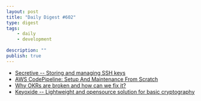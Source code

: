 ```yaml
---
layout: post
title: "Daily Digest #602"
type: digest
tags: 
    - daily
    - development
    
description: ""
publish: true
---
```


- [Secretive -- Storing and managing SSH keys](https://github.com/maxgoedjen/secretive)
- [AWS CodePipeline: Setup And Maintenance From Scratch](https://hackernoon.com/aws-codepipeline-setup-and-maintenance-from-scratch-gz2x3uvt)
- [Why OKRs are broken and how can we fix it?](https://medium.com/@trials_eng_manager/why-okrs-are-broken-and-how-can-we-fix-it-6f736bd74516)
- [Keyoxide -- Lightweight and opensource solution for basic cryptography](https://yarmo.eu/post/keyoxide)
